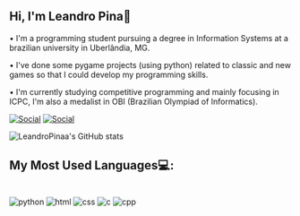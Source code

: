 ## Hi, I'm Leandro Pina👋

• I'm a programming student pursuing a degree in Information Systems at a brazilian university in Uberlândia, MG.

• I've done some pygame projects (using python) related to classic and new games so that I could develop my programming skills.

• I'm currently studying competitive programming and mainly focusing in ICPC, I'm also a medalist in OBI (Brazilian Olympiad of Informatics).

[![Social](https://img.shields.io/badge/LinkedIn-0077B5?style=for-the-badge&logo=linkedin&logoColor=white)]()
[![Social](https://img.shields.io/badge/Instagram-E4405F?style=for-the-badge&logo=instagram&logoColor=white)](https://www.instagram.com/lean.dropina/)

![LeandroPinaa's GitHub stats](https://github-readme-stats.vercel.app/api?username=LeandroPinaa&show_icons=true&theme=transparent)


## My Most Used Languages💻:
<div style="display: inline_block"><br/>
    <img align="center" alt="python" src="https://img.shields.io/badge/Python-3776AB?style=for-the-badge&logo=python&logoColor=white">
    <img align="center" alt="html" src="https://img.shields.io/badge/HTML-239120?style=for-the-badge&logo=html5&logoColor=white">
    <img align="center" alt="css" src="https://img.shields.io/badge/CSS-239120?&style=for-the-badge&logo=css3&logoColor=white">
    <img align="center" alt="c" src="https://img.shields.io/badge/C-00599C?style=for-the-badge&logo=c&logoColor=white">
    <img align="center" alt="cpp" src="https://img.shields.io/badge/C%2B%2B-00599C?style=for-the-badge&logo=c%2B%2B&logoColor=black">
</div>
